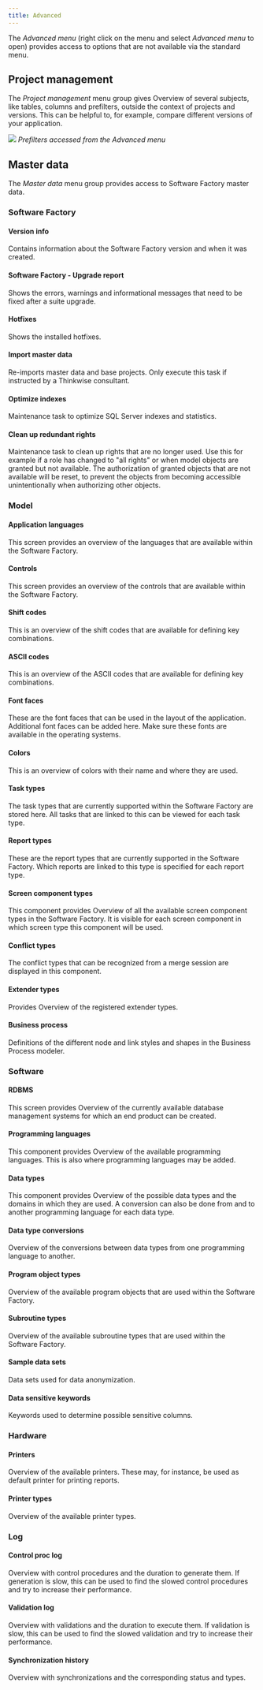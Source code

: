 ```yaml
---
title: Advanced
---
```


The *Advanced menu* (right click on the menu and select *Advanced menu* to open) provides access to options that are not available via the standard menu.

## Project management

The *Project management* menu group gives Overview of several subjects, like tables, columns and prefilters, outside the context of projects and versions. This can be helpful to, for example, compare different versions of your application.

![](assets/sf/advanced_2.png)
*Prefilters accessed from the Advanced menu*

## Master data

The *Master data* menu group provides access to Software Factory master data. 

### Software Factory

#### Version info

Contains information about the Software Factory version and when it was created.

#### Software Factory - Upgrade report

Shows the errors, warnings and informational messages that need to be fixed after a suite upgrade.

#### Hotfixes

Shows the installed hotfixes.

#### Import master data

Re-imports master data and base projects. Only execute this task if instructed by a Thinkwise consultant.

#### Optimize indexes

Maintenance task to optimize SQL Server indexes and statistics.

#### Clean up redundant rights

Maintenance task to clean up rights that are no longer used. Use this for example if a role has changed to "all rights" or when model objects are granted but not available. The authorization of granted objects that are not available will be reset, to prevent the objects from becoming accessible unintentionally when authorizing other objects.

### Model

#### Application languages

This screen provides an overview of the languages that are available within the Software Factory. 

#### Controls

This screen provides an overview of the controls that are available within the Software Factory.

#### Shift codes

This is an overview of the shift codes that are available for defining key combinations.

#### ASCII codes

This is an overview of the ASCII codes that are available for defining key combinations.

#### Font faces

These are the font faces that can be used in the layout of the application. Additional font faces can be added here. Make sure these fonts are available in the operating systems.

#### Colors

This is an overview of colors with their name and where they are used.

#### Task types

The task types that are currently supported within the Software Factory are stored here. All tasks that are linked to this can be viewed for each task type.

#### Report types

These are the report types that are currently supported in the Software Factory. Which reports are linked to this type is specified for each report type.

#### Screen component types

This component provides Overview of all the available screen component types in the Software Factory. It is visible for each screen component in which screen type this component will be used.

#### Conflict types

The conflict types that can be recognized from a merge session are displayed in this component.

#### Extender types

Provides Overview of the registered extender types.

#### Business process

Definitions of the different node and link styles and shapes in the Business Process modeler.

### Software

#### RDBMS

This screen provides Overview of the currently available database management systems for which an end product can be created.

#### Programming languages

This component provides Overview of the available programming languages. This is also where programming languages may be added.

#### Data types

This component provides Overview of the possible data types and the domains in which they are used. A conversion can also be done from and to another programming language for each data type.

#### Data type conversions

Overview of the conversions between data types from one programming language to another. 

#### Program object types

Overview of the available program objects that are used within the Software Factory.

#### Subroutine types

Overview of the available subroutine types that are used within the Software Factory.

#### Sample data sets

Data sets used for data anonymization.

#### Data sensitive keywords

Keywords used to determine possible sensitive columns.

### Hardware

#### Printers

Overview of the available printers. These may, for instance, be used as default printer for printing reports.

#### Printer types

Overview of the available printer types.

### Log

#### Control proc log

Overview with control procedures and the duration to generate them. If generation is slow, this can be used to find the slowed control procedures and try to increase their performance.

#### Validation log

Overview with validations and the duration to execute them. If validation is slow, this can be used to find the slowed validation and try to increase their performance.

#### Synchronization history

Overview with synchronizations and the corresponding status and types.
